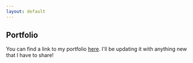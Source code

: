 ```yaml
---
layout: default
---
```


## Portfolio

You can find a link to my portfolio [here](https://tinyurl.com/rnambiar). I'll be updating it with anything new that I have to share!